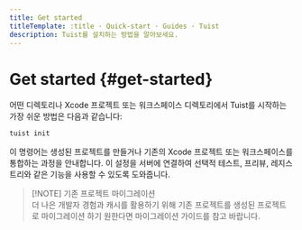```yaml
---
title: Get started
titleTemplate: :title · Quick-start · Guides · Tuist
description: Tuist를 설치하는 방법을 알아보세요.
---
```


# Get started {#get-started}

어떤 디렉토리나 Xcode 프로젝트 또는 워크스페이스 디렉토리에서 Tuist를 시작하는 가장 쉬운 방법은 다음과 같습니다:

```bash
tuist init
```

이 명령어는 <LocalizedLink href="/guides/develop/projects">생성된 프로젝트를 만들거나</LocalizedLink> 기존의 Xcode 프로젝트 또는 워크스페이스를 통합하는 과정을 안내합니다. 이 설정을 서버에 연결하여 <LocalizedLink href="/guides/develop/selective-testing">선택적 테스트</LocalizedLink>, <LocalizedLink href="/guides/share/previews">프리뷰</LocalizedLink>, <LocalizedLink href="/guides/develop/registry">레지스트리</LocalizedLink>와 같은 기능을 사용할 수 있도록 도와줍니다.

> [!NOTE] 기존 프로젝트 마이그레이션\
> 더 나은 개발자 경험과 <LocalizedLink href="/guides/develop/cache">캐시</LocalizedLink>를 활용하기 위해 기존 프로젝트를 생성된 프로젝트로 마이그레이션 하기 원한다면 <LocalizedLink href="/guides/develop/projects/adoption/migrate/xcode-project">마이그레이션 가이드</LocalizedLink>를 참고 바랍니다.
